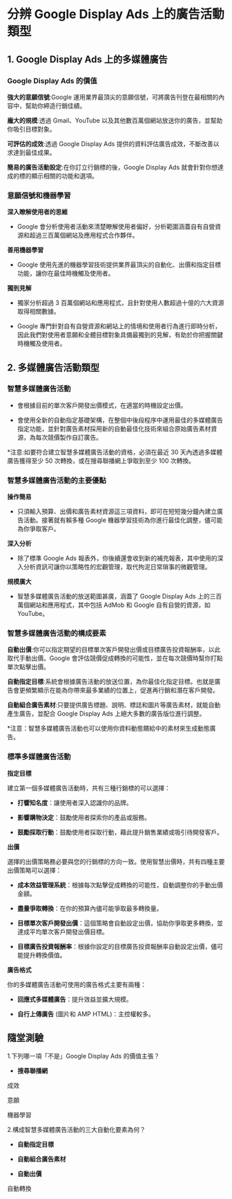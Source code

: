 # 分辨 Google Display Ads 上的廣告活動類型

## 1. Google Display Ads 上的多媒體廣告

### Google Display Ads 的價值

**強大的意願信號**:Google 運用業界最頂尖的意願信號，可將廣告刊登在最相關的內容中，幫助你締造行銷佳績。

**龐大的規模**:透過 Gmail、YouTube 以及其他數百萬個網站放送你的廣告，並幫助你吸引目標對象。

**可評估的成效**:透過 Google Display Ads 提供的資料評估廣告成效，不斷改善以求達到最佳成果。

**簡易的廣告活動設定**:在你訂立行銷標的後，Google Display Ads 就會針對你想達成的標的顯示相關的功能和選項。

### 意願信號和機器學習

**深入瞭解使用者的思維**

* Google 會分析使用者活動來清楚瞭解使用者偏好，分析範圍涵蓋自有自營資源和超過三百萬個網站及應用程式合作夥伴。

**善用機器學習**

* Google 使用先進的機器學習技術提供業界最頂尖的自動化、出價和指定目標功能，讓你在最佳時機觸及使用者。

**獨到見解**

* 獨家分析超過 3 百萬個網站和應用程式，且針對使用人數超過十億的六大資源取得相關數據。

* Google 專門針對自有自營資源和網站上的情境和使用者行為進行即時分析，因此我們對使用者意願和全體目標對象具備最獨到的見解，有助於你把握關鍵時機觸及使用者。

## 2. 多媒體廣告活動類型

### 智慧多媒體廣告活動

* 會根據目前的單次客戶開發出價模式，在適當的時機設定出價。

* 會使用全新的自動指定基礎架構，在整個中後段程序中運用最佳的多媒體廣告指定功能，並針對廣告素材採用新的自動最佳化技術來組合原始廣告素材資源，為每次競價製作自訂廣告。

*注意:如要符合建立智慧多媒體廣告活動的資格，必須在最近 30 天內透過多媒體廣告獲得至少 50 次轉換，或在搜尋聯播網上爭取到至少 100 次轉換。

### 智慧多媒體廣告活動的主要優點

**操作簡易**

* 只須輸入預算、出價和廣告素材資源這三項資料，即可在短短幾分鐘內建立廣告活動。接著就有賴多種 Google 機器學習技術為你進行最佳化調整，儘可能為你爭取客戶。

**深入分析**

* 除了標準 Google Ads 報表外，你後續還會收到新的補充報表，其中使用的深入分析資訊可讓你以策略性的宏觀管理，取代拘泥日常瑣事的微觀管理。

**規模廣大**

* 智慧多媒體廣告活動的放送範圍甚廣，涵蓋了 Google Display Ads 上的三百萬個網站和應用程式，其中包括 AdMob 和 Google 自有自營的資源，如 YouTube。

### 智慧多媒體廣告活動的構成要素

**自動出價**:你可以指定期望的目標單次客戶開發出價或目標廣告投資報酬率，以此取代手動出價。Google 會評估競價促成轉換的可能性，並在每次競價時幫你打點單次點擊出價。

**自動指定目標**:系統會根據廣告活動的放送位置，為你最佳化指定目標。也就是廣告會更頻繁顯示在能為你帶來最多業績的位置上，促進再行銷和潛在客戶開發。

**自動組合廣告素材**:只要提供廣告標題、說明、標誌和圖片等廣告素材，就能自動產生廣告，並配合 Google Display Ads 上絕大多數的廣告版位進行調整。

*注意：智慧多媒體廣告活動也可以使用你資料動態饋給中的素材來生成動態廣告。

### 標準多媒體廣告活動

**指定目標**

建立第一個多媒體廣告活動時，共有三種行銷標的可以選擇：

* **打響知名度**：讓使用者深入認識你的品牌。

* **影響購物決定**：鼓勵使用者探索你的產品或服務。

* **鼓勵採取行動**：鼓勵使用者採取行動，藉此提升銷售業績或吸引待開發客戶。

**出價**

選擇的出價策略務必要與您的行銷標的方向一致。使用智慧出價時，共有四種主要出價策略可以選擇：

* **成本效益管理系統**：根據每次點擊促成轉換的可能性，自動調整你的手動出價金額。

* **盡量爭取轉換**：在你的預算內儘可能爭取最多轉換量。

* **目標單次客戶開發出價**：這個策略會自動設定出價，協助你爭取更多轉換，並達成平均單次客戶開發出價目標。

* **目標廣告投資報酬率**：根據你設定的目標廣告投資報酬率自動設定出價，儘可能提升轉換價值。

**廣告格式**

你的多媒體廣告活動可使用的廣告格式主要有兩種：

* **回應式多媒體廣告**：提升效益並擴大規模。

* **自行上傳廣告** (圖片和 AMP HTML)：主控權較多。

## 隨堂測驗

1.下列哪一項「不是」Google Display Ads 的價值主張？

* **搜尋聯播網**

成效

意願

機器學習

2.構成智慧多媒體廣告活動的三大自動化要素為何？

* **自動指定目標**

* **自動組合廣告素材**

* **自動出價**

自動轉換


